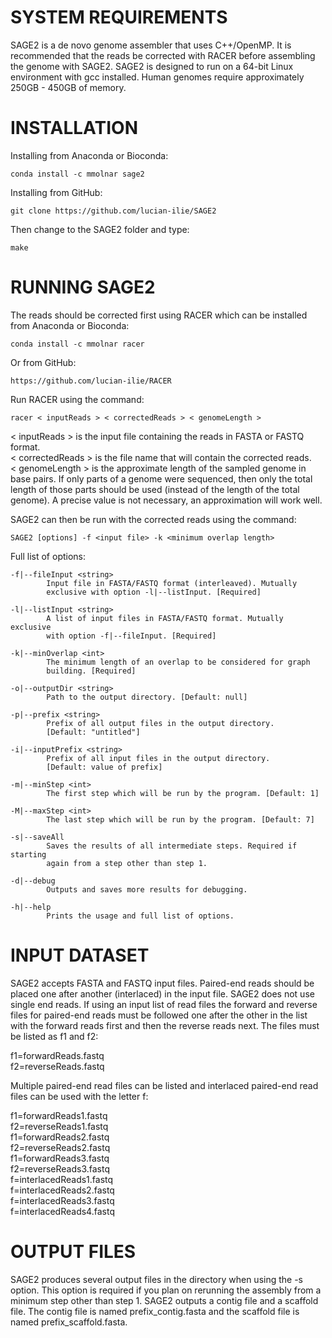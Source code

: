 SYSTEM REQUIREMENTS
=============================================================================
SAGE2 is a de novo genome assembler that uses C++/OpenMP.  It is recommended 
that the reads be corrected with RACER before assembling the genome with SAGE2.
SAGE2 is designed to run on a 64-bit Linux environment with gcc installed. 
Human genomes require approximately 250GB - 450GB of memory.

INSTALLATION
=============================================================================

Installing from Anaconda or Bioconda:
	
	conda install -c mmolnar sage2

Installing from GitHub:

	git clone https://github.com/lucian-ilie/SAGE2

Then change to the SAGE2 folder and type:

	make

RUNNING SAGE2
=============================================================================
The reads should be corrected first using RACER which can be installed from Anaconda or Bioconda:

	conda install -c mmolnar racer

Or from GitHub:

	https://github.com/lucian-ilie/RACER

Run RACER using the command:

	racer < inputReads > < correctedReads > < genomeLength >

< inputReads > is the input file containing the reads in FASTA or FASTQ format.  
< correctedReads > is the file name that will contain the corrected reads.  
< genomeLength > is the approximate length of the sampled genome in base pairs. If only parts of a genome were sequenced, then only the total length of those parts should be used (instead of the length of the total genome).  A precise value is not necessary, an approximation will work well.

SAGE2 can then be run with the corrected reads using the command:

	SAGE2 [options] -f <input file> -k <minimum overlap length>

Full list of options:  

	-f|--fileInput <string>
			Input file in FASTA/FASTQ format (interleaved). Mutually
			exclusive with option -l|--listInput. [Required]

	-l|--listInput <string>
			A list of input files in FASTA/FASTQ format. Mutually exclusive
			with option -f|--fileInput. [Required]

	-k|--minOverlap <int>
			The minimum length of an overlap to be considered for graph
			building. [Required]

	-o|--outputDir <string>
			Path to the output directory. [Default: null]

	-p|--prefix <string>
			Prefix of all output files in the output directory.
			[Default: "untitled"]

	-i|--inputPrefix <string>
			Prefix of all input files in the output directory.
			[Default: value of prefix]

	-m|--minStep <int>
			The first step which will be run by the program. [Default: 1]

	-M|--maxStep <int>
			The last step which will be run by the program. [Default: 7]

	-s|--saveAll
			Saves the results of all intermediate steps. Required if starting
			again from a step other than step 1.

	-d|--debug
			Outputs and saves more results for debugging.

	-h|--help
			Prints the usage and full list of options.


INPUT DATASET
=============================================================================
SAGE2 accepts FASTA and FASTQ input files. Paired-end reads should be placed 
one after another (interlaced) in the input file.  SAGE2 does not use single end reads. If using an input list of 
read files the forward and reverse files for paired-end reads must be followed
one after the other in the list with the forward reads first and then the 
reverse reads next.  The files must be listed as f1 and f2:

f1=forwardReads.fastq  
f2=reverseReads.fastq  

Multiple paired-end read files can be listed and interlaced paired-end read 
files can be used with the letter f:

f1=forwardReads1.fastq  
f2=reverseReads1.fastq  
f1=forwardReads2.fastq  
f2=reverseReads2.fastq  
f1=forwardReads3.fastq  
f2=reverseReads3.fastq  
f=interlacedReads1.fastq  
f=interlacedReads2.fastq  
f=interlacedReads3.fastq  
f=interlacedReads4.fastq

OUTPUT FILES
=============================================================================
SAGE2 produces several output files in the directory when using the -s option.
This option is required if you plan on rerunning the assembly from a minimum
step other than step 1. SAGE2 outputs a contig file and a scaffold file.  The 
contig file is named prefix_contig.fasta and the scaffold file is named 
prefix_scaffold.fasta.
